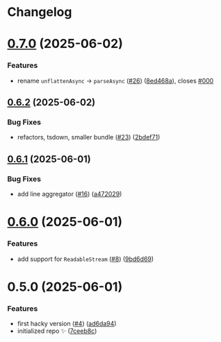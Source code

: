 # Changelog

# [0.7.0](https://github.com/KATT/devalue-async/compare/0.6.2...0.7.0) (2025-06-02)

### Features

- rename `unflattenAsync` -> `parseAsync` ([#26](https://github.com/KATT/devalue-async/issues/26)) ([8ed468a](https://github.com/KATT/devalue-async/commit/8ed468a7a6d5d928d800d36a32cef5af73594b1c)), closes [#000](https://github.com/KATT/devalue-async/issues/000)

## [0.6.2](https://github.com/KATT/devalue-async/compare/0.6.1...0.6.2) (2025-06-02)

### Bug Fixes

- refactors, tsdown, smaller bundle ([#23](https://github.com/KATT/devalue-async/issues/23)) ([2bdef71](https://github.com/KATT/devalue-async/commit/2bdef71a81e6e8ecb649977239444f2cae80ed70))

## [0.6.1](https://github.com/KATT/devalue-async/compare/0.6.0...0.6.1) (2025-06-01)

### Bug Fixes

- add line aggregator ([#16](https://github.com/KATT/devalue-async/issues/16)) ([a472029](https://github.com/KATT/devalue-async/commit/a472029cee2c666a8f9ba591ccd12ef12eec7dc9))

# [0.6.0](https://github.com/KATT/devalue-async/compare/0.5.0...0.6.0) (2025-06-01)

### Features

- add support for `ReadableStream` ([#8](https://github.com/KATT/devalue-async/issues/8)) ([9bd6d69](https://github.com/KATT/devalue-async/commit/9bd6d696278a6d2728f34d8ff5118eb5cb704c13))

# 0.5.0 (2025-06-01)

### Features

- first hacky version ([#4](https://github.com/KATT/devalue-async/issues/4)) ([ad6da94](https://github.com/KATT/devalue-async/commit/ad6da94223ed3d1ef19391e2ca709672d78edd75))
- initialized repo ✨ ([7ceeb8c](https://github.com/KATT/devalue-async/commit/7ceeb8c4658b4f0ed398a7c736e18d398c45ac23))
